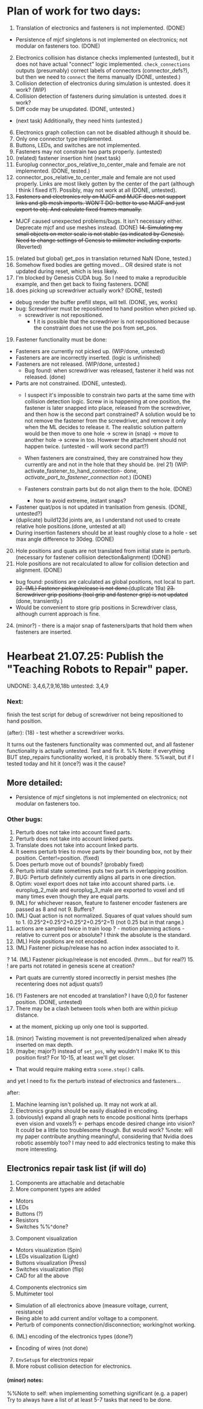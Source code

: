 # Plan of work for two days:

1. Translation of electronics and fasteners is not implemented. (DONE)
  - Persistence of mjcf singletons is not implemented on electronics; not modular on fasteners too. (DONE)
2. Electronics collision has distance checks implemented (untested), but it does not have actual "connect" logic implemented. `check_connections` outputs (presumably) correct labels of connectors (connector_defs?), but then we need to `connect` the items manually (DONE, untested.)
3. Collision detection of electronics during simulation is untested. does it work? (WIP)
4. Collision detection of fasteners during simulation is untested. does it work? 
5. Diff code may be unupdated. (DONE, untested.)  
- (next task) Additionally, they need hints (untested.)
6. Electronics graph collection can not be disabled although it should be. 
7. Only one connector type implemented.
8. Buttons, LEDs, and switches are not implemented.
9. Fasteners may not constrain two parts properly. (untested)
10. (related) fastener insertion hint (next task)
11. Europlug connector_pos_relative_to_center_male and female are not implemented. (DONE, tested.)
12. connector_pos_relative_to_center_male and female are not used properly. Links are most likely gotten by the center of the part (although I think I fixed it?). Possibly, may not work at all (DONE, untested).
13. ~~Fasteners and electronics rely on MJCF and MJCF does not support links and glb mesh imports. WON'T DO: better to use MJCF and just export to obj. And calculate fixed frames manually.~~
- MJCF caused unexpected problems/bugs. It isn't necessary either. Deprecate mjcf and use meshes instead. (DONE)
~~14. Simulating my small objects on meter scale is not stable (as indicated by Genesis). Need to change settings of Genesis to milimeter including exports.~~ (Reverted)
15. (related but global) get_pos in translation returned NaN (Done, tested.)
16. Somehow fixed bodies are getting moved... OR desired state is not updated during reset, which is less likely. 
17. I'm blocked by Genesis CUDA bug. So I need to make a reproducible example, and then get back to fixing fasteners. DONE
18. does picking up screwdriver actually work? (DONE, tested)
- debug render the buffer prefill steps, will tell. (DONE, yes, works)
- bug: Screwdriver must be repositioned to hand position when picked up.
  - screwdriver is not repositioned.
    - **!** it is possible that the screwdriver is not repositioned because the constraint does not use the pos from set_pos.

19. Fastener functionality must be done:
- Fasteners are currently not picked up. (WIP/done, untested)
- Fasteners are are incorrectly inserted. (logic is unfinished)
- Fasteners are not released. (WIP/done, untested.)
  - Bug found: when screwdriver was released, fastener it held was not released. (done)
- Parts are not constrained. (DONE, untested).
  - I suspect it's impossible to constrain two parts at the same time with collision detection logic. Screw in is happening at one position, the fastener is later snapped into place, released from the screwdriver, and then how is the second part constrained?
  A solution would be to not remove the fastener from the screwdriver, and remove it only when the ML decides to release it. The realistic solution pattern would be then move to one hole -> screw in (snap) -> move to another hole -> screw in too. However the attachment should not happen twice. (untested - will work second part?)

  - When fasteners are constrained, they are constrained how they currently are and not in the hole that they should be. (rel 21) (WIP: activate_fastener_to_hand_connection- done, *activate_part_to_fastener_connection not*.) (DONE)
  - Fasteners constrain parts but do not align them to the hole. (DONE)
    - how to avoid extreme, instant snaps?
- Fastener quat/pos is not updated in tranlsation from genesis. (DONE, untested?)
- (duplicate) build123d joints are, as I understand not used to create relative hole positions.(done, untested at all)
- During insertion fasteners should be at least roughly close to a hole - set max angle difference to 30deg. (DONE)

20. Hole positions and quats are not translated from initial state in perturb. (necessary for fastener collision detection&alignment) (DONE)
21. Hole positions are not recalculated to allow for collision detection and alignment. (DONE)
- bug found: positions are calculated as global positions, not local to part.
~~22. (ML) Fastener pickup/release is not done.~~(duplicate 19a)
~~23. Screwdriver grip positions (tool grip and fastener grip) is not updated~~ (done, transiently.)
- Would be convenient to store grip positions in Screwdriver class, although current approach is fine.
24. (minor?) - there is a major snap of fasteners/parts that hold them when fasteners are inserted.




# Hearbeat 21.07.25: Publish the "Teaching Robots to Repair" paper.

UNDONE:
3,4,6,7,9,16,18b
untested:
3,4,9

### Next:
finish the test script for debug of screwdriver not being repositioned to hand position.

<!-- Debug screwdriver not being repositioned to hand position when picked up. (18b) -->
<!-- >
Make a test suite using Genesis: create a single scene and run all `repairs_sim_step` on it with assertions. -->

<!-- Fix CUDA index error; do a test for it. -->

(after):
(18) - test whether a screwdriver works.


It turns out the fasteners functionality was commented out, and all fastener functionality is actually untested. Test and fix it.
%% Note: if everything BUT step_repairs functionality worked, it is probably there.
%%wait, but if I tested today and hit it (once?) was it the cause?



## More detailed:
- Persistence of mjcf singletons is not implemented on electronics; not modular on fasteners too.


### Other bugs: 
1. Perturb does not take into account fixed parts.
2. Perturb does not take into account linked parts. 
3. Translate does not take into account linked parts.
4. It seems perturb tries to move parts by their bounding box, not by their position. Center!=position. (fixed)
5. Does perturb move out of bounds? (probably fixed)
6. Perturb initial state sometimes puts two parts in overlapping position.
7. BUG: Perturb definitely currently aligns all parts in one direction.
8. Optim: voxel export does not take into account shared parts. i.e. europlug_2_male and europlug_3_male are exported to voxel and stl many times even though they are equal parts.
9. (ML) for whichever reason, feature to fastener encoder fasteners are passed as 8 and not 9. Buffers?
10. (ML) Quat action is not normalized. Squares of quat values should sum to 1. (0.25^2+0.25^2+0.25^2+0.25^2=1) (not 0.25 but in that range.)
11. actions are sampled twice in train loop
? - motion planning actions - relative to current pos or absolute? I think the absolute is the standard.
12. (ML) Hole positions are not encoded.
13. (ML) Fastener pickup/release has no action index associated to it.

? 14. (ML) Fastener pickup/release is not encoded. (hmm... but for real?)
15. ! are parts not rotated in genesis scene at creation? 
- Part quats are currently stored incorrectly in persist meshes (the recentering does not adjust quats!)
16. (?) Fasteners are not encoded at translation? I have 0,0,0 for fastener position. (DONE, untested)
17. There may be a clash between tools when both are within pickup distance.
- at the moment, picking up only one tool is supported.
18. (minor) Twisting movement is not prevented/penalized when already inserted on max depth.
19. (maybe; major?) instead of `set_pos`, why wouldn't I make IK to this position first? For 10-15, at least we'll get closer. 
- That would require making extra `scene.step()` calls.


and yet I need to fix the perturb instead of electronics and fasteners...

after:
1. Machine learning isn't polished up. It may not work at all.
2. Electronics graphs should be easily disabled in encoding.
3. (obviously) expand all graph nets to encode positional hints (perhaps even vision and voxels?) <- perhaps encode desired change into vision? It could be a little too troublesome though. But would work?
%note: will my paper contribute anything meaningful, considering that Nvidia does robotic assembly too? I may need to add electronics testing to make this more interesting.



## Electronics repair task list (if will do)
1. Components are attachable and detachable
2. More component types are added
- Motors
- LEDs
- Buttons (?)
- Resistors
- Switches
%%^done?
3. Component visualization
- Motors visualization (Spin)
- LEDs visualization (Light)
- Buttons visualization (Press)
- Switches visualization (flip)
- CAD for all the above
4. Components electronics sim
5. Multimeter tool
- Simulation of all electronics above (measure voltage, current, resistance)
- Being able to add current and/or voltage to a component.
- Perturb of components connection/disconnection; working/not working.
6. (ML) encoding of the electronics types (done?)
- Encoding of wires (not done)
7. `EnvSetup`s for electronics repair
8. More robust collision detection for electronics.






#### (minor) notes:
%%Note to self: when implementing something significant (e.g. a paper) Try to always have a list of at least 5-7 tasks that need to be done.
